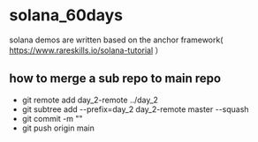 # solana_60days
solana demos are written based on the anchor framework( https://www.rareskills.io/solana-tutorial ）

## how to merge a sub repo to main repo
* git remote add day_2-remote ../day_2
* git subtree add --prefix=day_2  day_2-remote master --squash
* git commit -m ""
* git push origin main
